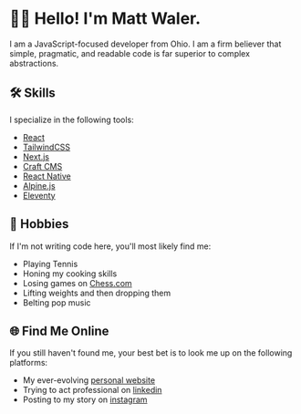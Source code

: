 # 👋🏼 Hello! I'm Matt Waler.

I am a JavaScript-focused developer from Ohio. I am a firm believer that simple, pragmatic, and readable code is far superior to complex abstractions.

## 🛠 Skills 

I specialize in the following tools:

- [React](https://reactjs.org/)
- [TailwindCSS](https://tailwindcss.com/)
- [Next.js](https://nextjs.org/)
- [Craft CMS](https://craftcms.com/)
- [React Native](https://reactnative.dev/)
- [Alpine.js](https://alpinejs.dev/)
- [Eleventy](https://www.11ty.dev)

## 🎾 Hobbies

If I'm not writing code here, you'll most likely find me:

- Playing Tennis
- Honing my cooking skills
- Losing games on [Chess.com](https://www.chess.com/member/w4ler)
- Lifting weights and then dropping them
- Belting pop music

## 🌐 Find Me Online

If you still haven't found me, your best bet is to look me up on the following platforms:

- My ever-evolving [personal website](https://mattwaler.com)
- Trying to act professional on [linkedin](https://www.linkedin.com/in/mattwaler/)
- Posting to my story on [instagram](https://www.instagram.com/mattwaler/)
